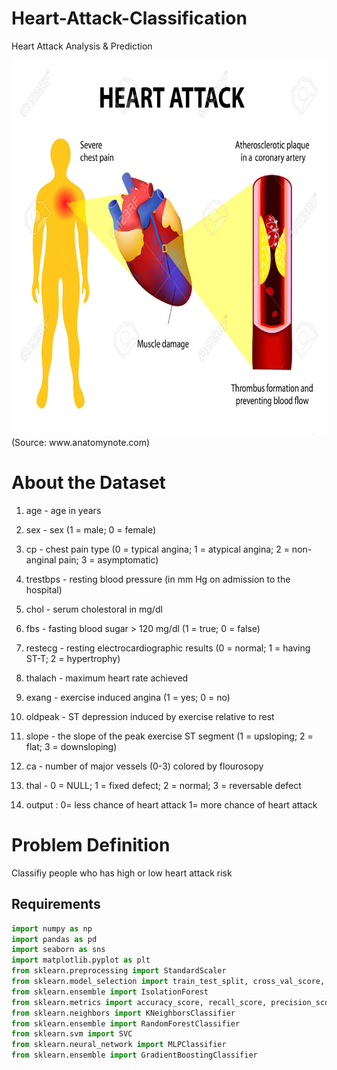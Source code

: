 # **Heart-Attack-Classification**

Heart Attack Analysis &amp; Prediction 

<img src = "Heart_Attac/img/Heart-attack-diagram.jpg" height = 600 width = 1000>
(Source: www.anatomynote.com)


# About the Dataset

1. age - age in years

2. sex - sex (1 = male; 0 = female)

3. cp - chest pain type (0 = typical angina; 1 = atypical angina; 2 = non-anginal pain; 3 = asymptomatic)

4. trestbps - resting blood pressure (in mm Hg on admission to the hospital)

5. chol - serum cholestoral in mg/dl

6. fbs - fasting blood sugar > 120 mg/dl (1 = true; 0 = false)

7. restecg - resting electrocardiographic results (0 = normal; 1 = having ST-T; 2 = hypertrophy)

8. thalach - maximum heart rate achieved

9. exang - exercise induced angina (1 = yes; 0 = no)

10. oldpeak - ST depression induced by exercise relative to rest

11. slope - the slope of the peak exercise ST segment (1 = upsloping; 2 = flat; 3 = downsloping)

12. ca - number of major vessels (0-3) colored by flourosopy

13. thal - 0 = NULL; 1 = fixed defect; 2 = normal; 3 = reversable defect

14. output : 0= less chance of heart attack 1= more chance of heart attack



# Problem Definition
Classifiy people who has high or low heart attack risk



<h2>Requirements</h2>

```python
import numpy as np
import pandas as pd
import seaborn as sns
import matplotlib.pyplot as plt
from sklearn.preprocessing import StandardScaler
from sklearn.model_selection import train_test_split, cross_val_score, GridSearchCV
from sklearn.ensemble import IsolationForest
from sklearn.metrics import accuracy_score, recall_score, precision_score, f1_score, confusion_matrix, classification_report
from sklearn.neighbors import KNeighborsClassifier
from sklearn.ensemble import RandomForestClassifier
from sklearn.svm import SVC
from sklearn.neural_network import MLPClassifier
from sklearn.ensemble import GradientBoostingClassifier
```

